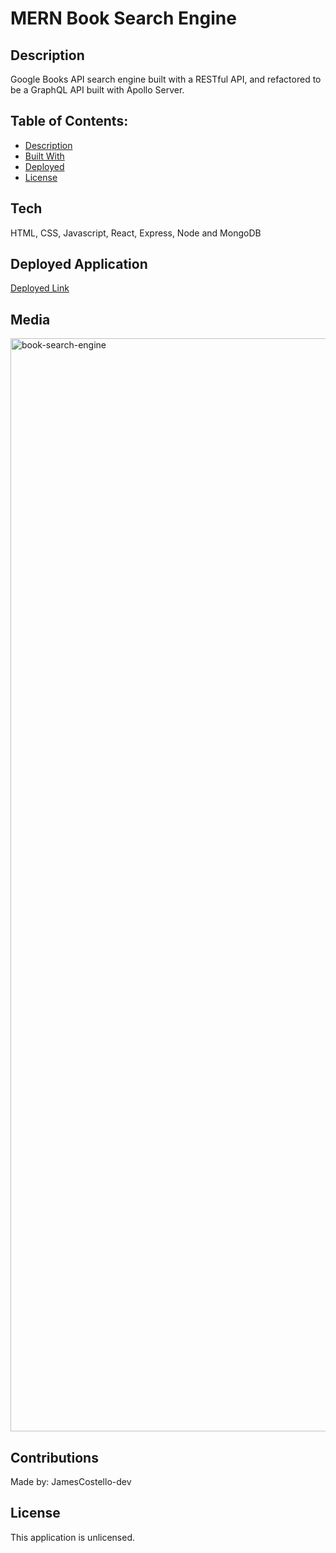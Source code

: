 # MERN Book Search Engine

## Description

Google Books API search engine built with a RESTful API, and refactored to be a GraphQL API built with Apollo Server. 

## Table of Contents:

- [Description](#description)
- [Built With](#built-with)
- [Deployed](#repository)
- [License](#license)

## Tech

HTML, CSS, Javascript, React, Express, Node and MongoDB

## Deployed Application

[Deployed Link](https://blooming-refuge-93954.herokuapp.com/)

## Media

<img width="1749" alt="book-search-engine" src="https://user-images.githubusercontent.com/28774706/110279479-68806900-7f96-11eb-99c1-68489076e591.png">

## Contributions

Made by: JamesCostello-dev

## License

This application is unlicensed.
